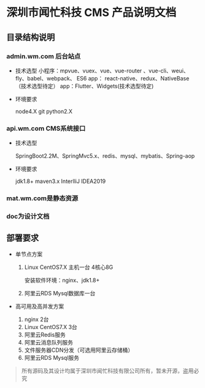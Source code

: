 # 深圳市闻忙科技 CMS 产品说明文档
## 目录结构说明
### admin.wm.com 后台站点
 * 技术选型
    小程序：mpvue、vuex、vue、vue-router 、vue-cli、weui、fly、babel、webpack、 ES6
      app： react-native、redux、NativeBase（技术选型待定）
      app：Flutter、Widgets(技术选型待定)
 * 环境要求    
 
     node4.X  git python2.X
     
### api.wm.com  CMS系统接口
  * 技术选型
  
      SpringBoot2.2M、SpringMvc5.x、redis、mysql、mybatis、Spring-aop
      
   * 环境要求
      
      jdk1.8+   maven3.x  InterlliJ IDEA2019
      
### mat.wm.com是静态资源
### doc为设计文档

## 部署要求

  * 单节点方案
  
     1.  Linux CentOS7.X 主机一台 4核心8G
     
         安装软件环境：nginx、jdk1.8+
         
     2. 阿里云RDS Mysql数据库一台
   
   * 高可用及高并发方案
      
      1. nginx 2台
      2. Linux CentOS7.X 3台
      3. 阿里云Redis服务
      4. 阿里云消息队列服务
      5. 文件服务器CDN分发（可选用阿里云存储桶）
      6. 阿里云RDS Mysql服务

> 所有源码及其设计均属于深圳市闻忙科技有限公司所有，暂未开源，盗用必究
